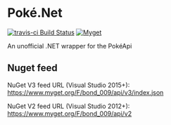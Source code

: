 # Poké.Net

[![travis-ci Build Status](https://api.travis-ci.org/Bond-009/Poke.Net.svg?branch=master)](https://travis-ci.org/Bond-009/OpenWeather.Net)
[![Myget](https://img.shields.io/myget/bond_009/v/Poke.Net.svg)](https://www.myget.org/feed/Packages/bond_009)

An unofficial .NET wrapper for the PokéApi

## Nuget feed

NuGet V3 feed URL (Visual Studio 2015+): https://www.myget.org/F/bond_009/api/v3/index.json

NuGet V2 feed URL (Visual Studio 2012+): https://www.myget.org/F/bond_009/api/v2
